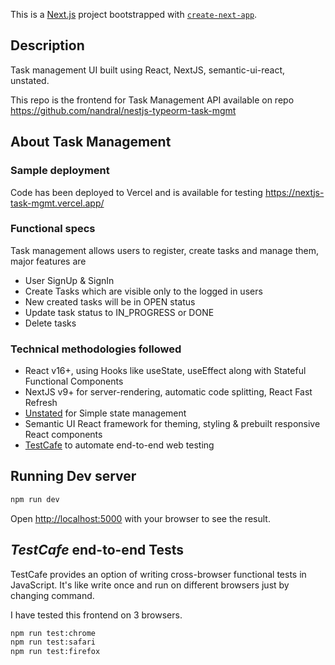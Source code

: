 This is a [Next.js](https://nextjs.org/) project bootstrapped with [`create-next-app`](https://github.com/vercel/next.js/tree/canary/packages/create-next-app).

## Description

Task management UI built using React, NextJS, semantic-ui-react, unstated.

This repo is the frontend for Task Management API available on repo https://github.com/nandral/nestjs-typeorm-task-mgmt

## About Task Management

### Sample deployment

Code has been deployed to Vercel and is available for testing https://nextjs-task-mgmt.vercel.app/

### Functional specs

Task management allows users to register, create tasks and manage them, major features are

- User SignUp & SignIn
- Create Tasks which are visible only to the logged in users
- New created tasks will be in OPEN status
- Update task status to IN_PROGRESS or DONE
- Delete tasks

### Technical methodologies followed

- React v16+, using Hooks like useState, useEffect along with Stateful Functional Components
- NextJS v9+ for server-rendering, automatic code splitting, React Fast Refresh
- [Unstated](https://github.com/jamiebuilds/unstated) for Simple state management
- Semantic UI React framework for theming, styling & prebuilt responsive React components
- [TestCafe](https://devexpress.github.io/testcafe/) to automate
  end-to-end web testing
  



## Running Dev server

```bash
npm run dev
```

Open [http://localhost:5000](http://localhost:5000) with your browser to see the result.

## _TestCafe_ end-to-end Tests

TestCafe provides an option of writing cross-browser functional tests in JavaScript. It's like write once and run on different browsers just by changing command.

I have tested this frontend on 3 browsers.

```bash
npm run test:chrome
npm run test:safari
npm run test:firefox

```
